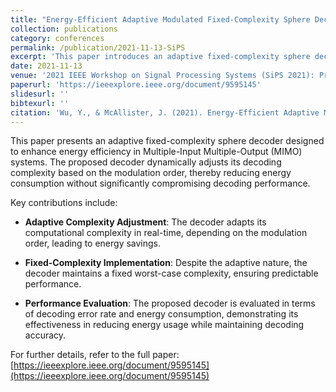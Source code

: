 ```yaml
---
title: "Energy-Efficient Adaptive Modulated Fixed-Complexity Sphere Decoder"
collection: publications
category: conferences
permalink: /publication/2021-11-13-SiPS
excerpt: 'This paper introduces an adaptive fixed-complexity sphere decoder that dynamically adjusts its complexity based on the modulation order, achieving energy efficiency in MIMO systems.'
date: 2021-11-13
venue: '2021 IEEE Workshop on Signal Processing Systems (SiPS 2021): Proceedings'
paperurl: 'https://ieeexplore.ieee.org/document/9595145'
slidesurl: ''
bibtexurl: ''
citation: 'Wu, Y., & McAllister, J. (2021). Energy-Efficient Adaptive Modulated Fixed-Complexity Sphere Decoder. In *Proceedings of the 2021 IEEE Workshop on Signal Processing Systems (SiPS 2021)* (pp. 82–87). IEEE. https://doi.org/10.1109/SiPS52901.2021.9595145'
---
```


This paper presents an adaptive fixed-complexity sphere decoder designed to enhance energy efficiency in Multiple-Input Multiple-Output (MIMO) systems. The proposed decoder dynamically adjusts its decoding complexity based on the modulation order, thereby reducing energy consumption without significantly compromising decoding performance.

Key contributions include:

- **Adaptive Complexity Adjustment**: The decoder adapts its computational complexity in real-time, depending on the modulation order, leading to energy savings.

- **Fixed-Complexity Implementation**: Despite the adaptive nature, the decoder maintains a fixed worst-case complexity, ensuring predictable performance.

- **Performance Evaluation**: The proposed decoder is evaluated in terms of decoding error rate and energy consumption, demonstrating its effectiveness in reducing energy usage while maintaining decoding accuracy.

For further details, refer to the full paper: [https://ieeexplore.ieee.org/document/9595145](https://ieeexplore.ieee.org/document/9595145)
